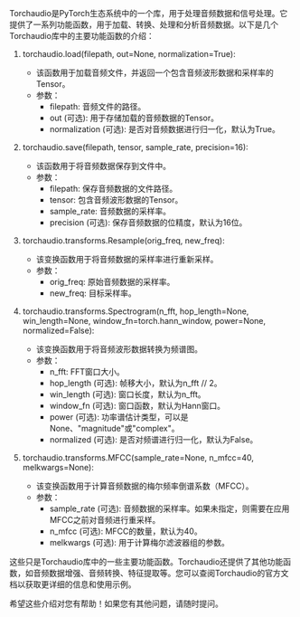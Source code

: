 Torchaudio是PyTorch生态系统中的一个库，用于处理音频数据和信号处理。它提供了一系列功能函数，用于加载、转换、处理和分析音频数据。以下是几个Torchaudio库中的主要功能函数的介绍：

1. torchaudio.load(filepath, out=None, normalization=True):
   - 该函数用于加载音频文件，并返回一个包含音频波形数据和采样率的Tensor。
   - 参数：
     - filepath: 音频文件的路径。
     - out (可选): 用于存储加载的音频数据的Tensor。
     - normalization (可选): 是否对音频数据进行归一化，默认为True。

2. torchaudio.save(filepath, tensor, sample_rate, precision=16):
   - 该函数用于将音频数据保存到文件中。
   - 参数：
     - filepath: 保存音频数据的文件路径。
     - tensor: 包含音频波形数据的Tensor。
     - sample_rate: 音频数据的采样率。
     - precision (可选): 保存音频数据的位精度，默认为16位。

3. torchaudio.transforms.Resample(orig_freq, new_freq):
   - 该变换函数用于将音频数据的采样率进行重新采样。
   - 参数：
     - orig_freq: 原始音频数据的采样率。
     - new_freq: 目标采样率。

4. torchaudio.transforms.Spectrogram(n_fft, hop_length=None, win_length=None, window_fn=torch.hann_window, power=None, normalized=False):
   - 该变换函数用于将音频波形数据转换为频谱图。
   - 参数：
     - n_fft: FFT窗口大小。
     - hop_length (可选): 帧移大小，默认为n_fft // 2。
     - win_length (可选): 窗口长度，默认为n_fft。
     - window_fn (可选): 窗口函数，默认为Hann窗口。
     - power (可选): 功率谱估计类型，可以是None、"magnitude"或"complex"。
     - normalized (可选): 是否对频谱进行归一化，默认为False。

5. torchaudio.transforms.MFCC(sample_rate=None, n_mfcc=40, melkwargs=None):
   - 该变换函数用于计算音频数据的梅尔频率倒谱系数（MFCC）。
   - 参数：
     - sample_rate (可选): 音频数据的采样率。如果未指定，则需要在应用MFCC之前对音频进行重采样。
     - n_mfcc (可选): MFCC的数量，默认为40。
     - melkwargs (可选): 用于计算梅尔滤波器组的参数。

这些只是Torchaudio库中的一些主要功能函数。Torchaudio还提供了其他功能函数，如音频数据增强、音频转换、特征提取等。您可以查阅Torchaudio的官方文档以获取更详细的信息和使用示例。

希望这些介绍对您有帮助！如果您有其他问题，请随时提问。